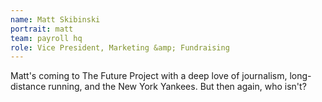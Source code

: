 ```yaml
---
name: Matt Skibinski
portrait: matt
team: payroll hq
role: Vice President, Marketing &amp; Fundraising
---
```


Matt's coming to The Future Project with a deep love of journalism, long-distance running, and the New York Yankees. But then again, who isn't?